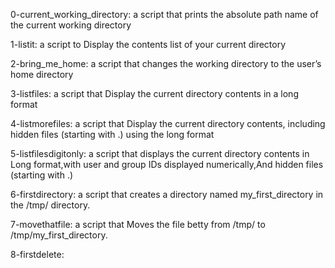 0-current_working_directory: a script that prints the absolute path name of the current working directory

1-listit: a script to Display the contents list of your current directory

2-bring_me_home: a script that changes the working directory to the user’s home directory

3-listfiles: a script that Display the current directory contents in a long format

4-listmorefiles: a script that Display the current directory contents, including hidden files (starting with .) using the long format

5-listfilesdigitonly: a script that displays the current directory contents in Long format,with user and group IDs displayed numerically,And hidden files (starting with .)

6-firstdirectory: a script that creates a directory named my_first_directory in the /tmp/ directory.

7-movethatfile: a script that Moves the file betty from /tmp/ to /tmp/my_first_directory.

8-firstdelete: 
